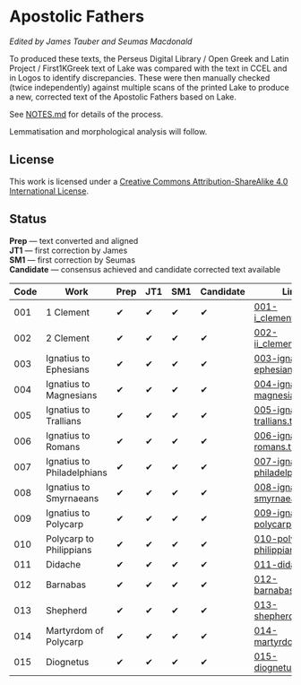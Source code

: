 # Apostolic Fathers

*Edited by James Tauber and Seumas Macdonald*

To produced these texts, the Perseus Digital Library / Open Greek and Latin Project / First1KGreek text of Lake was compared with the text in CCEL and in Logos to identify discrepancies. These were then manually checked (twice independently) against multiple scans of the printed Lake to produce a new, corrected text of the Apostolic Fathers based on Lake.

See [NOTES.md](https://github.com/jtauber/apostolic-fathers/blob/master/NOTES.md) for details of the process.

Lemmatisation and morphological analysis will follow.

## License

This work is licensed under a [Creative Commons Attribution-ShareAlike 4.0 International License](http://creativecommons.org/licenses/by-sa/4.0/).

## Status

**Prep** — text converted and aligned  
**JT1** — first correction by James  
**SM1** — first correction by Seumas  
**Candidate** — consensus achieved and candidate corrected text available


| Code | Work                         | Prep | JT1  | SM1  | Candidate | Link |
| ---- | ---------------------------- | ---- | ---- | ---- | --------- | ---- |
| 001  | 1 Clement                    | ✔    | ✔    | ✔    | ✔         | [001-i_clement.txt](https://github.com/jtauber/apostolic-fathers/blob/master/texts/001-i_clement.txt)
| 002  | 2 Clement                    | ✔    | ✔    | ✔    | ✔         | [002-ii_clement.txt](https://github.com/jtauber/apostolic-fathers/blob/master/texts/002-ii_clement.txt)
| 003  | Ignatius to Ephesians        | ✔    | ✔    | ✔    | ✔         | [003-ignatius-ephesians.txt](https://github.com/jtauber/apostolic-fathers/blob/master/texts/003-ignatius-ephesians.txt)
| 004  | Ignatius to Magnesians       | ✔    | ✔    | ✔    | ✔         | [004-ignatius-magnesians.txt](https://github.com/jtauber/apostolic-fathers/blob/master/texts/004-ignatius-magnesians.txt)
| 005  | Ignatius to Trallians        | ✔    | ✔    | ✔    | ✔         | [005-ignatius-trallians.txt](https://github.com/jtauber/apostolic-fathers/blob/master/texts/005-ignatius-trallians.txt)
| 006  | Ignatius to Romans           | ✔    | ✔    | ✔    | ✔         | [006-ignatius-romans.txt](https://github.com/jtauber/apostolic-fathers/blob/master/texts/006-ignatius-romans.txt)
| 007  | Ignatius to Philadelphians   | ✔    | ✔    | ✔    | ✔         | [007-ignatius-philadelphians.txt](https://github.com/jtauber/apostolic-fathers/blob/master/texts/007-ignatius-philadelphians.txt)
| 008  | Ignatius to Smyrnaeans       | ✔    | ✔    | ✔    | ✔         | [008-ignatius-smyrnaeans.txt](https://github.com/jtauber/apostolic-fathers/blob/master/texts/008-ignatius-smyrnaeans.txt)   
| 009  | Ignatius to Polycarp         | ✔    | ✔    | ✔    | ✔         | [009-ignatius-polycarp.txt](https://github.com/jtauber/apostolic-fathers/blob/master/texts/009-ignatius-polycarp.txt)
| 010  | Polycarp to Philippians      | ✔    | ✔    | ✔    | ✔         | [010-polycarp-philippians.txt](https://github.com/jtauber/apostolic-fathers/blob/master/texts/010-polycarp-philippians.txt)
| 011  | Didache                      | ✔    | ✔    | ✔    | ✔         | [011-didache.txt](https://github.com/jtauber/apostolic-fathers/blob/master/texts/011-didache.txt)
| 012  | Barnabas                     | ✔    | ✔    | ✔    | ✔         | [012-barnabas.txt](https://github.com/jtauber/apostolic-fathers/blob/master/texts/012-barnabas.txt)
| 013  | Shepherd                     | ✔    | ✔    | ✔    | ✔         | [013-shepherd.txt](https://github.com/jtauber/apostolic-fathers/blob/master/texts/013-shepherd.txt)
| 014  | Martyrdom of Polycarp        | ✔    | ✔    | ✔    | ✔         | [014-martyrdom.txt](https://github.com/jtauber/apostolic-fathers/blob/master/texts/014-martyrdom.txt)
| 015  | Diognetus                    | ✔    | ✔    | ✔    | ✔         | [015-diognetus.txt](https://github.com/jtauber/apostolic-fathers/blob/master/texts/015-diognetus.txt)
